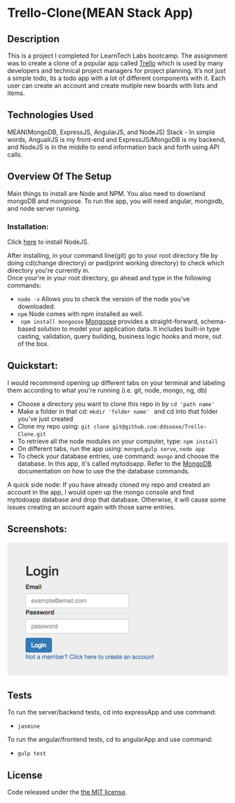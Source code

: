 # Trello-Clone(MEAN Stack App)

## Description
This is a project I completed for LearnTech Labs bootcamp. The assignment was to create a clone
of a popular app called [Trello](https://trello.com/) which is used by many
developers and technical project managers for project planning.
It’s not just a simple todo, its a todo app with a lot of different components with it.
Each user can create an account and create mutiple new boards with lists and items.

## Technologies Used
MEAN(MongoDB, ExpressJS, AngularJS, and NodeJS) Stack - In simple words, AngualrJS is my front-end and 
ExpressJS/MongoDB is my backend, and NodeJS is in the middle to send information back and forth using API calls.

 
## Overview Of The Setup
Main things to install are Node and NPM. You also need to downland mongoDB and mongoose. To run the app, you will need angular, mongodb, and node server running.

### Installation:

Click [here](https://nodejs.org/en/) to install NodeJS.

After installing, in your command line(git) go to  your root directory file by doing cd(change directory) or pwd(print working directory) to check which directory you're currently in.  
Once your're in your root directory, go ahead and type in the following commands: 
* `node -v` Allows you to check the version of the node you've downloaded.
* `npm`  Node comes with npm installed as well. 
* ` npm install mongoose`  [Mongoose](http://mongoosejs.com/docs/index.html) provides a straight-forward, schema-based solution to model your application data. It includes built-in type casting, validation, query building, business logic hooks and more, out of the box.


## Quickstart:
I would recommend opening up different tabs on your terminal and labeling them according to what you're running (i.e. git, node, mongo, ng, db)

* Choose a directory you want to clone this repo in by `cd 'path name' `
* Make a folder in that cd: `mkdir 'folder name' ` and cd into that folder you've just created
* Clone my repo using: `git clone git@github.com:ddsooxo/Trello-Clone.git`
* To retrieve all the node modules on your computer, type: `npm install `
* On different tabs, run the app using: `mongod`,`gulp serve`, `node app`
* To check your database entries, use command: ` mongo ` and choose the database. In this app, it's called mytodoapp. Refer to the [MongoDB](https://docs.mongodb.org/manual/tutorial/use-database-commands/) documentation on how to use the the database commands.

A quick side node: If you have already cloned my repo and created an account in the app, I would open up the mongo console and find mytodoapp database and drop that database. Otherwise, it will cause some issues creating an account again with those same entries.

## Screenshots: 
![Alt text](https://github.com/ddsooxo/Trello-Clone/blob/png/png/login.png)




## Tests
To run the server/backend tests, cd into expressApp and use command:
* `jasmine`

To run the angular/frontend tests, cd to angularApp and use command: 
* `gulp test`

## License
Code released under the [the MIT license](https://github.com/ddsooxo/Trello-Clone/blob/png/LICENSE).


